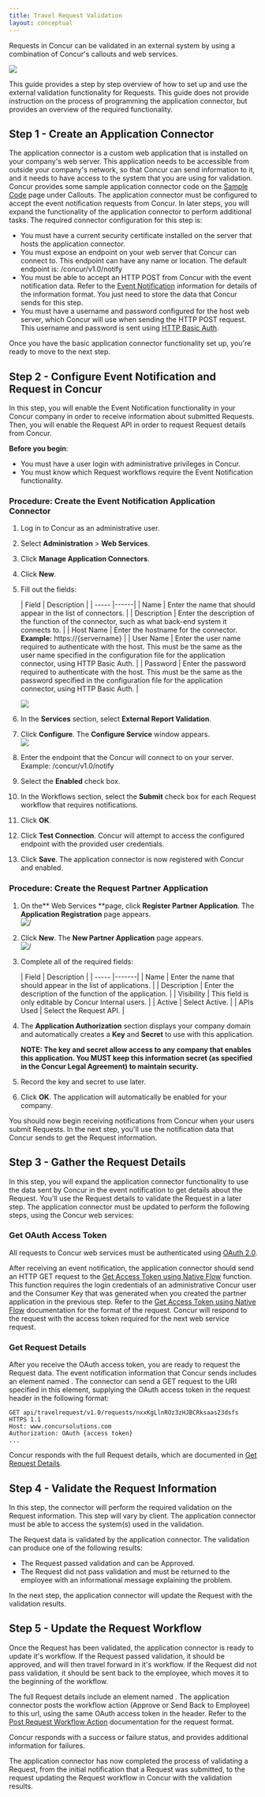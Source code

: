 ```yaml
---
title: Travel Request Validation 
layout: conceptual
---
```





Requests in Concur can be validated in an external system by using a combination of Concur's callouts and web services.

![][1]

This guide provides a step by step overview of how to set up and use the external validation functionality for Requests. This guide does not provide instruction on the process of programming the application connector, but provides an overview of the required functionality.

##  Step 1 - Create an Application Connector

The application connector is a custom web application that is installed on your company's web server. This application needs to be accessible from outside your company's network, so that Concur can send information to it, and it needs to have access to the system that you are using for validation. Concur provides some sample application connector code on the [Sample Code][2] page under Callouts. The application connector must be configured to accept the event notification requests from Concur. In later steps, you will expand the functionality of the application connector to perform additional tasks. The required connector configuration for this step is:

* You must have a current security certificate installed on the server that hosts the application connector.
* You must expose an endpoint on your web server that Concur can connect to. This endpoint can have any name or location. The default endpoint is: /concur/v1.0/notify
* You must be able to accept an HTTP POST from Concur with the event notification data. Refer to the [Event Notification][3] information for details of the information format. You just need to store the data that Concur sends for this step.
* You must have a username and password configured for the host web server, which Concur will use when sending the HTTP POST request. This username and password is sent using [HTTP Basic Auth][4].

Once you have the basic application connector functionality set up, you're ready to move to the next step.

##  Step 2 - Configure Event Notification and Request in Concur

In this step, you will enable the Event Notification functionality in your Concur company in order to receive information about submitted Requests. Then, you will enable the Request API in order to request Request details from Concur.

**Before you begin**: 

* You must have a user login with administrative privileges in Concur.
* You must know which Request workflows require the Event Notification functionality.

###  Procedure: Create the Event Notification Application Connector

1. Log in to Concur as an administrative user.
2. Select **Administration** > **Web Services**.
3. Click **Manage Application Connectors**.
4. Click **New**.
5. Fill out the fields:


	|  Field |  Description |
| ----- |------|
|  Name |  Enter the name that should appear in the list of connectors. |
|  Description |  Enter the description of the function of the connector, such as what back-end system it connects to. |
|  Host Name |  Enter the hostname for the connector.  **Example:** https://{servername} |
|  User Name |  Enter the user name required to authenticate with the host. This must be the same as the user name specified in the configuration file for the application connector, using HTTP Basic Auth. |
|  Password |  Enter the password required to authenticate with the host. This must be the same as the password specified in the configuration file for the application connector, using HTTP Basic Auth. |

	![][5]

6. In the **Services** section, select **External Report Validation**.
7. Click **Configure**. The **Configure Service** window appears.  
![][6]
8. Enter the endpoint that the Concur will connect to on your server. Example: /concur/v1.0/notify
9. Select the **Enabled** check box.
10. In the Workflows section, select the **Submit** check box for each Request workflow that requires notifications.
11. Click **OK**.
12. Click **Test Connection**. Concur will attempt to access the configured endpoint with the provided user credentials.
13. Click **Save**. The application connector is now registered with Concur and enabled.

###  Procedure: Create the Request Partner Application

1. On the** Web Services **page, click **Register Partner Application**. The **Application Registration** page appears.  
![ /][7]
2. Click **New**. The **New Partner Application** page appears.  
![ /][8]
3. Complete all of the required fields:


	|  Field |  Description |
| ----- |-------|
|  Name |  Enter the name that should appear in the list of applications. |
|  Description |  Enter the description of the function of the application. |
|  Visibility |  This field is only editable by Concur Internal users. |
|  Active |  Select Active. |
|  APIs Used |  Select the Request API. |

4. The **Application Authorization** section displays your company domain and automatically creates a **Key** and **Secret** to use with this application. 


    **NOTE: The key and secret allow access to any company that enables this application. You MUST keep this information secret (as specified in the Concur Legal Agreement) to maintain security.**
    
    
5. Record the key and secret to use later.
6. Click **OK**. The application will automatically be enabled for your company.

You should now begin receiving notifications from Concur when your users submit Requests. In the next step, you'll use the notification data that Concur sends to get the Request information.

##  Step 3 - Gather the Request Details

In this step, you will expand the application connector functionality to use the data sent by Concur in the event notification to get details about the Request. You'll use the Request details to validate the Request in a later step. The application connector must be updated to perform the following steps, using the Concur web services:

###  Get OAuth Access Token

All requests to Concur web services must be authenticated using [OAuth 2.0][9].

After receiving an event notification, the application connector should send an HTTP GET request to the [Get Access Token using Native Flow][10] function. This function requires the login credentials of an administrative Concur user and the Consumer Key that was generated when you created the partner application in the previous step. Refer to the [Get Access Token using Native Flow][10] documentation for the format of the request. Concur will respond to the request with the access token required for the next web service request.

###  Get Request Details

After you receive the OAuth access token, you are ready to request the Request data. The event notification information that Concur sends includes an element named <ObjectURI>. The connector can send a GET request to the URI specified in this element, supplying the OAuth access token in the request header in the following format:

    GET api/travelrequest/v1.0/requests/nxxKgLlnROz3zHJBCRksaas23dsfs  HTTPS 1.1
    Host: www.concursolutions.com
    Authorization: OAuth {access token}
    ...

Concur responds with the full Request details, which are documented in [Get Request Details][12].

##  Step 4 - Validate the Request Information

In this step, the connector will perform the required validation on the Request information. This step will vary by client. The application connector must be able to access the system(s) used in the validation.

The Request data is validated by the application connector. The validation can produce one of the following results:

* The Request passed validation and can be Approved.
* The Request did not pass validation and must be returned to the employee with an informational message explaining the problem.

In the next step, the application connector will update the Request with the validation results.

##  Step 5 - Update the Request Workflow

Once the Request has been validated, the application connector is ready to update it's workflow. If the Request passed validation, it should be approved, and will then travel forward in it's workflow. If the Request did not pass validation, it should be sent back to the employee, which moves it to the beginning of the workflow.

The full Request details include an element named <WorkflowStepURL>. The application connector posts the workflow action (Approve or Send Back to Employee) to this url, using the same OAuth access token in the header. Refer to the [Post Request Workflow Action][13] documentation for the request format.

Concur responds with a success or failure status, and provides additional information for failures.

The application connector has now completed the process of validating a Request, from the initial notification that a Request was submitted, to the request updating the Request workflow in Concur with the validation results.



[1]: https://developer.concur.com/sites/default/files/TR_Diagram_small2.png
[2]: https://developer.concur.com/api-documentation/sample-code
[3]: https://developer.concur.com/callouts/event-notification
[4]: https://developer.concur.com/node/25#authtoconnect
[5]: https://developer.concur.com/sites/default/files/ManageAppConnector_small.png
[6]: https://developer.concur.com/sites/default/files/ConfigureService.png
[7]: https://developer.concur.com/sites/default/files/RegPartApp_crop.png
[8]: https://developer.concur.com/sites/default/files/NewPartnerApp_0.png
[9]: https://developer.concur.com/oauth-20
[10]: https://developer.concur.com/oauth-20/native-flow
[12]: https://developer.concur.com/node/518#requestdetails
[13]: https://developer.concur.com/node/519#requestworkflow
